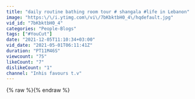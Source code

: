 ```yaml
---
title: "daily routine bathing room tour # shangala #life in Lebanon"
image: "https:\/\/i.ytimg.com\/vi\/7bKbktbH0_4\/hqdefault.jpg"
vid_id: "7bKbktbH0_4"
categories: "People-Blogs"
tags: ["#YouCut"]
date: "2021-12-05T11:10:34+03:00"
vid_date: "2021-05-01T06:11:41Z"
duration: "PT11M46S"
viewcount: "75"
likeCount: "7"
dislikeCount: "1"
channel: "Inhis favours t.v"
---
```

{% raw %}{% endraw %}
